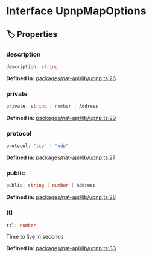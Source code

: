 # Interface UpnpMapOptions

## 🏷️ Properties

### description <Badge type="info" text="optional" />

```ts
description: string
```
<p style="font-size: 14px; color: var(--vp-c-text-2)">
<strong>Defined in:</strong> <a href="https://github.com/voxelum/minecraft-launcher-core-node/blob/master/packages/nat-api/lib/upnp.ts#L26" target="_blank" rel="noreferrer">packages/nat-api/lib/upnp.ts:26</a>
</p>


### private <Badge type="info" text="optional" />

```ts
private: string | number | Address
```
<p style="font-size: 14px; color: var(--vp-c-text-2)">
<strong>Defined in:</strong> <a href="https://github.com/voxelum/minecraft-launcher-core-node/blob/master/packages/nat-api/lib/upnp.ts#L29" target="_blank" rel="noreferrer">packages/nat-api/lib/upnp.ts:29</a>
</p>


### protocol <Badge type="info" text="optional" />

```ts
protocol: "tcp" | "udp"
```
<p style="font-size: 14px; color: var(--vp-c-text-2)">
<strong>Defined in:</strong> <a href="https://github.com/voxelum/minecraft-launcher-core-node/blob/master/packages/nat-api/lib/upnp.ts#L27" target="_blank" rel="noreferrer">packages/nat-api/lib/upnp.ts:27</a>
</p>


### public

```ts
public: string | number | Address
```
<p style="font-size: 14px; color: var(--vp-c-text-2)">
<strong>Defined in:</strong> <a href="https://github.com/voxelum/minecraft-launcher-core-node/blob/master/packages/nat-api/lib/upnp.ts#L28" target="_blank" rel="noreferrer">packages/nat-api/lib/upnp.ts:28</a>
</p>


### ttl <Badge type="info" text="optional" />

```ts
ttl: number
```
Time to live in seconds
<p style="font-size: 14px; color: var(--vp-c-text-2)">
<strong>Defined in:</strong> <a href="https://github.com/voxelum/minecraft-launcher-core-node/blob/master/packages/nat-api/lib/upnp.ts#L33" target="_blank" rel="noreferrer">packages/nat-api/lib/upnp.ts:33</a>
</p>


